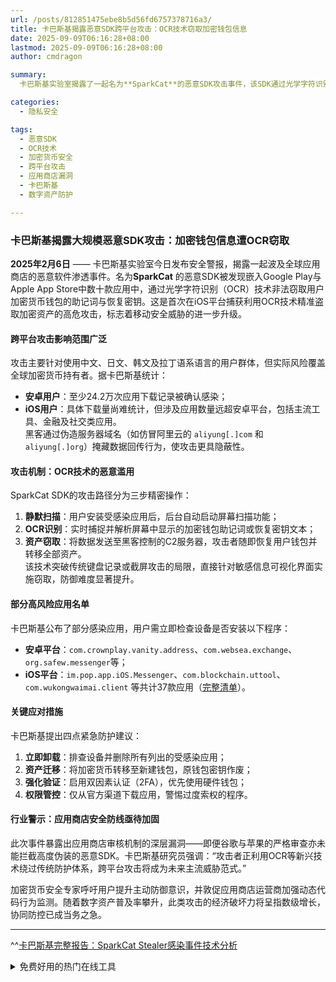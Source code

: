 ```yaml
---
url: /posts/812851475ebe8b5d56fd6757378716a3/
title: 卡巴斯基揭露恶意SDK跨平台攻击：OCR技术窃取加密钱包信息
date: 2025-09-09T06:16:28+08:00
lastmod: 2025-09-09T06:16:28+08:00
author: cmdragon

summary:
  卡巴斯基实验室揭露了一起名为**SparkCat**的恶意SDK攻击事件，该SDK通过光学字符识别（OCR）技术窃取用户加密货币钱包的助记词与恢复密钥。攻击波及Google Play和Apple App Store中的数十款应用，主要影响使用中文、日文、韩文及拉丁语系的用户。黑客通过伪造服务器域名隐藏数据回传行为，攻击机制包括静默扫描、OCR识别和资产窃取。卡巴斯基建议用户立即卸载受感染应用，转移资产并启用双因素认证。此次事件暴露了应用商店审核机制的漏洞，跨平台攻击或成未来主流威胁。

categories:
  - 隐私安全

tags:
  - 恶意SDK
  - OCR技术
  - 加密货币安全
  - 跨平台攻击
  - 应用商店漏洞
  - 卡巴斯基
  - 数字资产防护

---
```


### 卡巴斯基揭露大规模恶意SDK攻击：加密钱包信息遭OCR窃取

**2025年2月6日** —— 卡巴斯基实验室今日发布安全警报，揭露一起波及全球应用商店的恶意软件渗透事件。名为**SparkCat**
的恶意SDK被发现嵌入Google Play与Apple App
Store中数十款应用中，通过光学字符识别（OCR）技术非法窃取用户加密货币钱包的助记词与恢复密钥。这是首次在iOS平台捕获利用OCR技术精准盗取加密资产的高危攻击，标志着移动安全威胁的进一步升级。

#### 跨平台攻击影响范围广泛

攻击主要针对使用中文、日文、韩文及拉丁语系语言的用户群体，但实际风险覆盖全球加密货币持有者。据卡巴斯基统计：

- **安卓用户**：至少24.2万次应用下载记录被确认感染；
- **iOS用户**：具体下载量尚难统计，但涉及应用数量远超安卓平台，包括主流工具、金融及社交类应用。  
  黑客通过伪造服务器域名（如仿冒阿里云的 `aliyung[.]com` 和 `aliyung[.]org`）掩藏数据回传行为，使攻击更具隐蔽性。

#### 攻击机制：OCR技术的恶意滥用

SparkCat SDK的攻击路径分为三步精密操作：

1. **静默扫描**：用户安装受感染应用后，后台自动启动屏幕扫描功能；
2. **OCR识别**：实时捕捉并解析屏幕中显示的加密钱包助记词或恢复密钥文本；
3. **资产窃取**：将数据发送至黑客控制的C2服务器，攻击者随即恢复用户钱包并转移全部资产。  
   该技术突破传统键盘记录或截屏攻击的局限，直接针对敏感信息可视化界面实施窃取，防御难度显著提升。

#### 部分高风险应用名单

卡巴斯基公布了部分感染应用，用户需立即检查设备是否安装以下程序：

- **安卓平台**：`com.crownplay.vanity.address`、`com.websea.exchange`、`org.safew.messenger`等；
- **iOS平台**：`im.pop.app.iOS.Messenger`、`com.blockchain.uttool`、`com.wukongwaimai.client`
  等共计37款应用（[完整清单](https://securelist.ru/sparkcat-stealer-in-app-store-and-google-play/111638/)）。

#### 关键应对措施

卡巴斯基提出四点紧急防护建议：

1. **立即卸载**：排查设备并删除所有列出的受感染应用；
2. **资产迁移**：将加密货币转移至新建钱包，原钱包密钥作废；
3. **强化验证**：启用双因素认证（2FA），优先使用硬件钱包；
4. **权限管控**：仅从官方渠道下载应用，警惕过度索权的程序。

#### 行业警示：应用商店安全防线亟待加固

此次事件暴露出应用商店审核机制的深层漏洞——即便谷歌与苹果的严格审查亦未能拦截高度伪装的恶意SDK。卡巴斯基研究员强调：“攻击者正利用OCR等新兴技术绕过传统防护体系，跨平台攻击将成为未来主流威胁范式。”

加密货币安全专家呼吁用户提升主动防御意识，并敦促应用商店运营商加强动态代码行为监测。随着数字资产普及率攀升，此类攻击的经济破坏力将呈指数级增长，协同防控已成当务之急。

---  
^^[卡巴斯基完整报告：SparkCat Stealer感染事件技术分析](https://securelist.ru/sparkcat-stealer-in-app-store-and-google-play/111638/)


<details>
<summary>免费好用的热门在线工具</summary>

- [歌词生成工具 - 应用商店 | By cmdragon](https://tools.cmdragon.cn/zh/apps/lyrics-generator)
- [网盘资源聚合搜索 - 应用商店 | By cmdragon](https://tools.cmdragon.cn/zh/apps/cloud-drive-search)
- [ASCII字符画生成器 - 应用商店 | By cmdragon](https://tools.cmdragon.cn/zh/apps/ascii-art-generator)
- [JSON Web Tokens 工具 - 应用商店 | By cmdragon](https://tools.cmdragon.cn/zh/apps/jwt-tool)
- [Bcrypt 密码工具 - 应用商店 | By cmdragon](https://tools.cmdragon.cn/zh/apps/bcrypt-tool)
- [GIF 合成器 - 应用商店 | By cmdragon](https://tools.cmdragon.cn/zh/apps/gif-composer)
- [GIF 分解器 - 应用商店 | By cmdragon](https://tools.cmdragon.cn/zh/apps/gif-decomposer)
- [文本隐写术 - 应用商店 | By cmdragon](https://tools.cmdragon.cn/zh/apps/text-steganography)
- [CMDragon 在线工具 - 高级AI工具箱与开发者套件 | 免费好用的在线工具](https://tools.cmdragon.cn/zh)
- [应用商店 - 发现1000+提升效率与开发的AI工具和实用程序 | 免费好用的在线工具](https://tools.cmdragon.cn/zh/apps?category=trending)
- [CMDragon 更新日志 - 最新更新、功能与改进 | 免费好用的在线工具](https://tools.cmdragon.cn/zh/changelog)
- [支持我们 - 成为赞助者 | 免费好用的在线工具](https://tools.cmdragon.cn/zh/sponsor)
- [AI文本生成图像 - 应用商店 | 免费好用的在线工具](https://tools.cmdragon.cn/zh/apps/text-to-image-ai)
- [临时邮箱 - 应用商店 | 免费好用的在线工具](https://tools.cmdragon.cn/zh/apps/temp-email)
- [二维码解析器 - 应用商店 | 免费好用的在线工具](https://tools.cmdragon.cn/zh/apps/qrcode-parser)
- [文本转思维导图 - 应用商店 | 免费好用的在线工具](https://tools.cmdragon.cn/zh/apps/text-to-mindmap)
- [正则表达式可视化工具 - 应用商店 | 免费好用的在线工具](https://tools.cmdragon.cn/zh/apps/regex-visualizer)
- [文件隐写工具 - 应用商店 | 免费好用的在线工具](https://tools.cmdragon.cn/zh/apps/steganography-tool)
- [IPTV 频道探索器 - 应用商店 | 免费好用的在线工具](https://tools.cmdragon.cn/zh/apps/iptv-explorer)
- [快传 - 应用商店 | 免费好用的在线工具](https://tools.cmdragon.cn/zh/apps/snapdrop)
- [随机抽奖工具 - 应用商店 | 免费好用的在线工具](https://tools.cmdragon.cn/zh/apps/lucky-draw)
- [动漫场景查找器 - 应用商店 | 免费好用的在线工具](https://tools.cmdragon.cn/zh/apps/anime-scene-finder)
- [时间工具箱 - 应用商店 | 免费好用的在线工具](https://tools.cmdragon.cn/zh/apps/time-toolkit)
- [网速测试 - 应用商店 | 免费好用的在线工具](https://tools.cmdragon.cn/zh/apps/speed-test)
- [AI 智能抠图工具 - 应用商店 | 免费好用的在线工具](https://tools.cmdragon.cn/zh/apps/background-remover)
- [背景替换工具 - 应用商店 | 免费好用的在线工具](https://tools.cmdragon.cn/zh/apps/background-replacer)
- [艺术二维码生成器 - 应用商店 | 免费好用的在线工具](https://tools.cmdragon.cn/zh/apps/artistic-qrcode)
- [Open Graph 元标签生成器 - 应用商店 | 免费好用的在线工具](https://tools.cmdragon.cn/zh/apps/open-graph-generator)
- [图像对比工具 - 应用商店 | 免费好用的在线工具](https://tools.cmdragon.cn/zh/apps/image-comparison)
- [图片压缩专业版 - 应用商店 | 免费好用的在线工具](https://tools.cmdragon.cn/zh/apps/image-compressor)
- [密码生成器 - 应用商店 | 免费好用的在线工具](https://tools.cmdragon.cn/zh/apps/password-generator)
- [SVG优化器 - 应用商店 | 免费好用的在线工具](https://tools.cmdragon.cn/zh/apps/svg-optimizer)
- [调色板生成器 - 应用商店 | 免费好用的在线工具](https://tools.cmdragon.cn/zh/apps/color-palette)
- [在线节拍器 - 应用商店 | 免费好用的在线工具](https://tools.cmdragon.cn/zh/apps/online-metronome)
- [IP归属地查询 - 应用商店 | 免费好用的在线工具](https://tools.cmdragon.cn/zh/apps/ip-geolocation)
- [CSS网格布局生成器 - 应用商店 | 免费好用的在线工具](https://tools.cmdragon.cn/zh/apps/css-grid-layout)
- [邮箱验证工具 - 应用商店 | 免费好用的在线工具](https://tools.cmdragon.cn/zh/apps/email-validator)
- [书法练习字帖 - 应用商店 | 免费好用的在线工具](https://tools.cmdragon.cn/zh/apps/calligraphy-practice)
- [金融计算器套件 - 应用商店 | 免费好用的在线工具](https://tools.cmdragon.cn/zh/apps/finance-calculator-suite)
- [中国亲戚关系计算器 - 应用商店 | 免费好用的在线工具](https://tools.cmdragon.cn/zh/apps/chinese-kinship-calculator)
- [Protocol Buffer 工具箱 - 应用商店 | 免费好用的在线工具](https://tools.cmdragon.cn/zh/apps/protobuf-toolkit)
- [IP归属地查询 - 应用商店 | 免费好用的在线工具](https://tools.cmdragon.cn/zh/apps/ip-geolocation)
- [图片无损放大 - 应用商店 | 免费好用的在线工具](https://tools.cmdragon.cn/zh/apps/image-upscaler)
- [文本比较工具 - 应用商店 | 免费好用的在线工具](https://tools.cmdragon.cn/zh/apps/text-compare)
- [IP批量查询工具 - 应用商店 | 免费好用的在线工具](https://tools.cmdragon.cn/zh/apps/ip-batch-lookup)
- [域名查询工具 - 应用商店 | 免费好用的在线工具](https://tools.cmdragon.cn/zh/apps/domain-finder)
- [DNS工具箱 - 应用商店 | 免费好用的在线工具](https://tools.cmdragon.cn/zh/apps/dns-toolkit)
- [网站图标生成器 - 应用商店 | 免费好用的在线工具](https://tools.cmdragon.cn/zh/apps/favicon-generator)
- [XML Sitemap](https://tools.cmdragon.cn/sitemap_index.xml)

</details>
